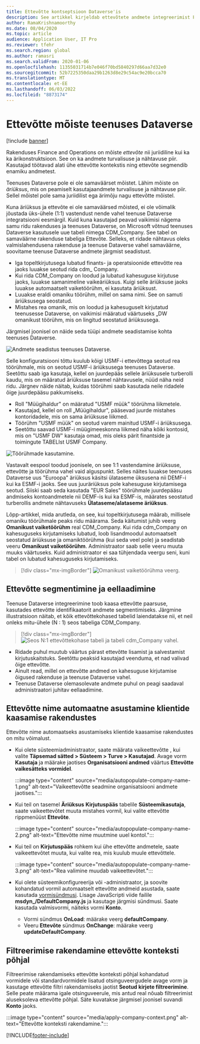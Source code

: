 ```yaml
---
title: Ettevõtte kontseptsioon Dataverse'is
description: See artikkel kirjeldab ettevõtete andmete integreerimist Finantside ja Toimingute ning Ettevõtete vahel Dataverse.
author: RamaKrishnamoorthy
ms.date: 08/04/2020
ms.topic: article
audience: Application User, IT Pro
ms.reviewer: tfehr
ms.search.region: global
ms.author: ramasri
ms.search.validFrom: 2020-01-06
ms.openlocfilehash: 11355031714b7e046f70bd5840297d66aa7d32e0
ms.sourcegitcommit: 52b7225350daa29b1263d8e29c54ac9e20bcca70
ms.translationtype: MT
ms.contentlocale: et-EE
ms.lasthandoff: 06/03/2022
ms.locfileid: "8873174"
---
```

# <a name="company-concept-in-dataverse"></a>Ettevõtte mõiste teenuses Dataverse

[!include [banner](../../includes/banner.md)]




Rakenduses Finance and Operations on mõiste *ettevõte* nii juriidiline kui ka ka ärikonstruktsioon. See on ka andmete turvalisuse ja nähtavuse piir. Kasutajad töötavad alati ühe ettevõtte kontekstis ning ettevõte segmendib enamiku andmetest.

Teenuses Dataverse pole ei ole samaväärset mõistet. Lähim mõiste on *äriüksus*, mis on peamiselt kasutajaandmete turvalisuse ja nähtavuse piir. Sellel mõistel pole sama juriidilist ega ärimõju nagu ettevõtte mõistel.

Kuna äriüksus ja ettevõte ei ole samaväärsed mõisted, ei ole võimalik jõustada üks-ühele (1:1) vastendust nende vahel teenuse Dataverse integratsiooni eesmärgil. Kuid kuna kasutajad peavad vaikimisi nägema samu ridu rakenduses ja teenuses Dataverse, on Microsoft võtnud teenuses Dataverse kasutusele uue tabeli nimega CDM\_Company. See tabel on samaväärne rakenduse tabeliga Ettevõte. Selleks, et ridade nähtavus oleks valmislahendusena rakenduse ja teenuse Dataverse vahel samaväärne, soovitame teenuse Dataverse andmete järgmist seadistust.

+ Iga topeltkirjutusega lubatud finants- ja operatsioonide ettevõtte rea jaoks luuakse seotud rida cdm\_ Company.
+ Kui rida CDM\_Company on loodud ja lubatud kahesuguse kirjutuse jaoks, luuakse samanimeline vaikeäriüksus. Kuigi selle äriüksuse jaoks luuakse automaatselt vaiketöörühm, ei kasutata äriüksust.
+ Luuakse eraldi omaniku töörühm, millel on sama nimi. See on samuti äriüksusega seostatud.
+ Mistahes rea omanik, mis on loodud ja kahesuguselt kirjutatud teenusesse Dataverse, on vaikimisi määratud väärtuseks „DW omanikust töörühm, mis on lingitud seostatud äriüksusega.

Järgmisel joonisel on näide seda tüüpi andmete seadistamise kohta teenuses Dataverse.

![Andmete seadistus teenuses Dataverse.](media/dual-write-company-1.png)

Selle konfiguratsiooni tõttu kuulub kõigi USMF-i ettevõttega seotud rea töörühmale, mis on seotud USMF-i äriüksusega teenuses Dataverse. Seetõttu saab iga kasutaja, kellel on juurdepääs sellele äriüksusele turberolli kaudu, mis on määratud äriüksuse tasemel nähtavusele, nüüd näha neid ridu. Järgnev näide näitab, kuidas töörühmi saab kasutada neile ridadele õige juurdepääsu pakkumiseks.

+ Roll "Müügihaldur" on määratud "USMF müük" töörühma liikmetele.
+ Kasutajad, kellel on roll „Müügihaldur", pääsevad juurde mistahes kontoridadele, mis on sama äriüksuse liikmed.
+ Töörühm "USMF müük" on seotud varem mainitud USMF-i äriüksusega.
+ Seetõttu saavad USMF-i müügimeeskonna liikmed näha kõiki kontosid, mis on "USMF DW" kasutaja omad, mis oleks pärit finantside ja toimingute TABELIst USMF Company.

![Töörühmade kasutamine.](media/dual-write-company-2.png)

Vastavalt eespool toodud joonisele, on see 1:1 vastendamine äriüksuse, ettevõtte ja töörühma vahel vaid alguspunkt. Selles näites luuakse teenuses Dataverse uus "Euroopa" äriüksus käsitsi ülataseme üksusena nii DEMF-i kui ka ESMF-i jaoks. See uus juuräriüksus pole kahesuguse kirjutamisega seotud. Siiski saab seda kasutada "EUR Sales" töörühmale juurdepääsu andmiseks kontoandmetele nii DEMF-is kui ka ESMF-is, määrates seostatud turberollis andmete nähtavuseks **Ülataseme/alataseme äriüksus**.

Lõpp-artikkel, mida arutleda, on see, kui topeltkirjutusega määrab, millisele omaniku töörühmale peaks ridu määrama. Seda käitumist juhib veerg **Omanikust vaiketöörühm** real CDM\_Company. Kui rida cdm\_Company on kahesuguseks kirjutamiseks lubatud, loob lisandmoodul automaatselt seostatud äriüksuse ja omaniktöörühma (kui seda veel pole) ja seadistab veeru **Omanikust vaiketöörühm**. Administraator saab selle veeru muuta muuks väärtuseks. Kuid administraator ei saa tühjendada veergu seni, kuni tabel on lubatud kahesuguseks kirjutamiseks.

> [!div class="mx-imgBorder"]
![Omanikust vaiketöörühma veerg.](media/dual-write-default-owning-team.jpg)

## <a name="company-striping-and-bootstrapping"></a>Ettevõtte segmentimine ja eellaadimine

Teenuse Dataverse integreerimine toob kaasa ettevõtte paarsuse, kasutades ettevõtte identifikaatorit andmete segmentimiseks. Järgmine illustratsioon näitab, et kõik ettevõttekohased tabelid laiendatakse nii, et neil onleks mitu-ühele (N : 1) seos tabeliga CDM\_Company.

> [!div class="mx-imgBorder"]
![Seos N:1 ettevõttekohase tabeli ja tabeli cdm_Company vahel.](media/dual-write-bootstrapping.png)

+ Ridade puhul muutub väärtus pärast ettevõtte lisamist ja salvestamist kirjutuskaitstuks. Seetõttu peaksid kasutajad veenduma, et nad valivad õige ettevõtte.
+ Ainult read, millel on ettevõtte andmed on kahesuguse kirjutamise õigused rakenduse ja teenuse Dataverse vahel.
+ Teenuse Dataverse olemasolevate andmete puhul on peagi saadaval administraatori juhitav eellaadimine.


## <a name="autopopulate-company-name-in-customer-engagement-apps"></a>Ettevõtte nime automaatne asustamine klientide kaasamise rakendustes

Ettevõtte nime automaatseks asustamiseks klientide kaasamise rakendustes on mitu võimalust.

+ Kui olete süsteemiadministraator, saate määrata vaikeettevõtte , kui valite **Täpsemad sätted > Süsteem > Turve > Kasutajad**. Avage vorm **Kasutaja** ja määrake jaotises **Organisatsiooni andmed** väärtus **Ettevõtte vaikesätteks vormidel**.

    :::image type="content" source="media/autopopulate-company-name-1.png" alt-text="Vaikeettevõtte seadmine organisatsiooni andmete jaotises.":::

+ Kui teil on tasemel **Äriüksus** **Kirjutuspääs** tabelile **Süsteemikasutaja**, saate vaikeettevõtet muuta mistahes vormil, kui valite ettevõtte rippmenüüst **Ettevõte**.

    :::image type="content" source="media/autopopulate-company-name-2.png" alt-text="Ettevõtte nime muutmine uuel kontol.":::

+ Kui teil on **Kirjutuspääs** rohkem kui ühe ettevõtte andmetele, saate vaikeettevõtet muuta, kui valite rea, mis kuulub muule ettevõttele.

    :::image type="content" source="media/autopopulate-company-name-3.png" alt-text="Rea valimine muudab vaikeettevõtet.":::

+ Kui olete süsteemikonfigureerija või -administraator, ja soovite kohandatud vormil automaatselt ettevõtte andmeid asustada, saate kasutada [vormisündmusi](/powerapps/developer/model-driven-apps/clientapi/events-forms-grids). Lisage JavaScripti viide failile **msdyn_/DefaultCompany.js** ja kasutage järgmisi sündmusi. Saate kasutada valmisvormi, näiteks vormi **Konto**.

    + Vormi sündmus **OnLoad**: määrake veerg **defaultCompany**.
    + Veeru **Ettevõte** sündmus **OnChange**: määrake veerg **updateDefaultCompany**.

## <a name="apply-filtering-based-on-the-company-context"></a>Filtreerimise rakendamine ettevõtte konteksti põhjal

Filtreerimise rakendamiseks ettevõtte konteksti põhjal kohandatud vormidele või standardvormidele lisatud otsinguveergudele avage vorm ja kasutage ettevõtte filtri rakendamiseks jaotist **Seotud kirjete filtreerimine**. Selle peate määrama igale otsinguveerule, mis antud real nõuab filtreerimist aluseksoleva ettevõtte põhjal. Säte kuvatakse järgmisel joonisel suvandi **Konto** jaoks.

:::image type="content" source="media/apply-company-context.png" alt-text="Ettevõtte konteksti rakendamine.":::



[!INCLUDE[footer-include](../../../../includes/footer-banner.md)]